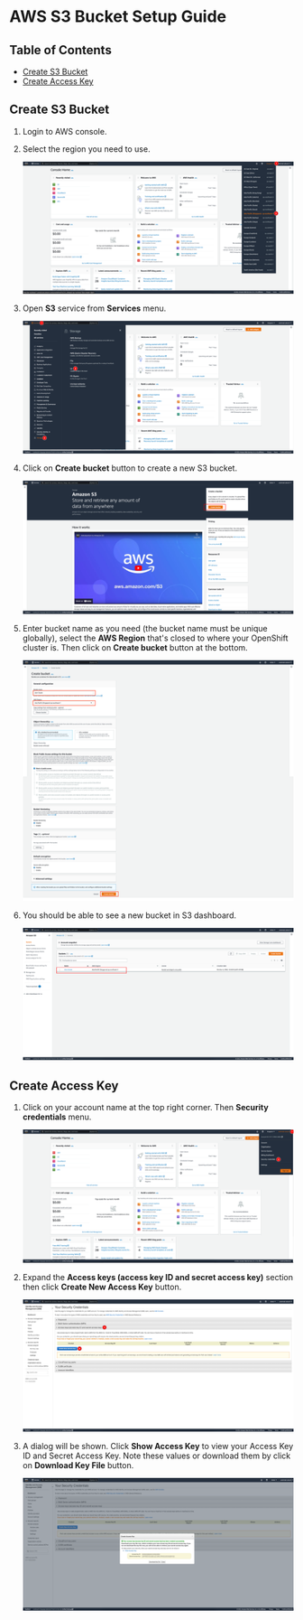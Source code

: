 # AWS S3 Bucket Setup Guide <!-- omit in toc -->

## Table of Contents <!-- omit in toc -->

- [Create S3 Bucket](#create-s3-bucket)
- [Create Access Key](#create-access-key)

## Create S3 Bucket

1. Login to AWS console.

2. Select the region you need to use.

   ![s3 setup](../images/aws-s3-setup-1.png)

3. Open **S3** service from **Services** menu.

   ![s3 setup](../images/aws-s3-setup-2.png)

4. Click on **Create bucket** button to create a new S3 bucket.

   ![s3 setup](../images/aws-s3-setup-3.png)

5. Enter bucket name as you need (the bucket name must be unique globally), select the **AWS Region** that's closed to where your OpenShift cluster is. Then click on **Create bucket** button at the bottom.

   ![s3 setup](../images/aws-s3-setup-4.png)

6. You should be able to see a new bucket in S3 dashboard.

   ![s3 setup](../images/aws-s3-setup-5.png)

## Create Access Key

1. Click on your account name at the top right corner. Then **Security credentials** menu.

   ![credential setup](../images/aws-credential-setup-1.png)

2. Expand the **Access keys (access key ID and secret access key)** section then click **Create New Access Key** button.

   ![credential setup](../images/aws-credential-setup-2.png)

3. A dialog will be shown. Click **Show Access Key** to view your Access Key ID and Secret Access Key. Note these values or download them by click on **Download Key File** button.

   ![credential setup](../images/aws-credential-setup-3.png)

